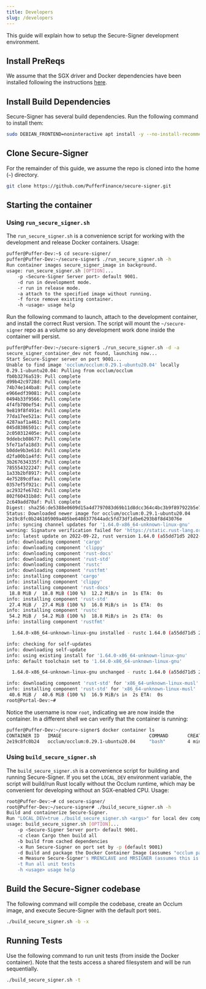 ```yaml
---
title: Developers
slug: /developers
---
```


This guide will explain how to setup the Secure-Signer development environment.

## Install PreReqs

We assume that the SGX driver and Docker dependencies have been installed following the instructions [here](../installation).

## Install Build Dependencies

Secure-Signer has several build dependencies. Run the following command to install them:

```bash
sudo DEBIAN_FRONTEND=noninteractive apt install -y --no-install-recommends libcurl4-openssl-dev libssl-dev libprotobuf-dev libfuse-dev autoconf automake make cmake libtool gdb python jq ca-certificates gnupg python3-dev wget python3.8-venv build-essential ocaml
```

## Clone Secure-Signer

For the remainder of this guide, we assume the repo is cloned into the home (`~`) directory.

```bash
git clone https://github.com/PufferFinance/secure-signer.git
```

## Starting the container

### Using `run_secure_signer.sh`

The `run_secure_signer.sh` is a convenience script for working with the development and release Docker containers. Usage:

```bash
puffer@Puffer-Dev:~$ cd secure-signer/
puffer@Puffer-Dev:~/secure-signer$ ./run_secure_signer.sh -h
Run container images secure_signer_image in background.
usage: run_secure_signer.sh [OPTION]...
    -p <Secure-Signer Server port> default 9001.
    -d run in development mode.
    -r run in release mode.
    -a attach to the specified image without running.
    -f force remove existing container.
    -h <usage> usage help
```

Run the following command to launch, attach to the development container, and install the correct Rust version. The script will mount the `~/secure-signer` repo as a volume so any development work done inside the container will persist.

```bash
puffer@Puffer-Dev:~/secure-signer$ ./run_secure_signer.sh -d -a
secure_signer_container_dev not found, launching now...
Start Secure-Signer server on port 9001...
Unable to find image 'occlum/occlum:0.29.1-ubuntu20.04' locally
0.29.1-ubuntu20.04: Pulling from occlum/occlum
fb0b3276a519: Pull complete
d99b42c9728d: Pull complete
74b74e144ba8: Pull complete
e966edf39081: Pull complete
0494b33f9566: Pull complete
4f4fb700ef54: Pull complete
9e819f8f491e: Pull complete
77da17ee521a: Pull complete
4287aaf1a461: Pull complete
045d8386501c: Pull complete
2c050312405e: Pull complete
9ddebcb08677: Pull complete
5fe71afa18d3: Pull complete
b0dde9b3e61d: Pull complete
d2fa00b1a4fd: Pull complete
3b267634335f: Pull complete
785554322247: Pull complete
1a33b2bf8917: Pull complete
4e75289cdfaa: Pull complete
0357ef5f921c: Pull complete
ac2932fe67d2: Pull complete
802f60431b8d: Pull complete
2c649add70af: Pull complete
Digest: sha256:de5388e0609d15a4d7797083d69b11d8dcc364c4bc3b9f897922b5e74363cff6
Status: Downloaded newer image for occlum/occlum:0.29.1-ubuntu20.04
2e19c8fc0b246105909a405be6408377644adc5fd73df1dbe6293b8f8d43076e
info: syncing channel updates for '1.64.0-x86_64-unknown-linux-gnu'
warning: Signature verification failed for 'https://static.rust-lang.org/dist/channel-rust-1.64.0.toml'
info: latest update on 2022-09-22, rust version 1.64.0 (a55dd71d5 2022-09-19)
info: downloading component 'cargo'
info: downloading component 'clippy'
info: downloading component 'rust-docs'
info: downloading component 'rust-std'
info: downloading component 'rustc'
info: downloading component 'rustfmt'
info: installing component 'cargo'
info: installing component 'clippy'
info: installing component 'rust-docs'
 18.8 MiB /  18.8 MiB (100 %)  12.2 MiB/s in  1s ETA:  0s
info: installing component 'rust-std'
 27.4 MiB /  27.4 MiB (100 %)  16.8 MiB/s in  1s ETA:  0s
info: installing component 'rustc'
 54.2 MiB /  54.2 MiB (100 %)  18.8 MiB/s in  2s ETA:  0s
info: installing component 'rustfmt'

  1.64.0-x86_64-unknown-linux-gnu installed - rustc 1.64.0 (a55dd71d5 2022-09-19)

info: checking for self-updates
info: downloading self-update
info: using existing install for '1.64.0-x86_64-unknown-linux-gnu'
info: default toolchain set to '1.64.0-x86_64-unknown-linux-gnu'

  1.64.0-x86_64-unknown-linux-gnu unchanged - rustc 1.64.0 (a55dd71d5 2022-09-19)

info: downloading component 'rust-std' for 'x86_64-unknown-linux-musl'
info: installing component 'rust-std' for 'x86_64-unknown-linux-musl'
 40.6 MiB /  40.6 MiB (100 %)  16.9 MiB/s in  2s ETA:  0s
root@Portal-Dev:~#
```

Notice the username is now `root`, indicating we are now inside the container. In a different shell we can verify that the container is running:

```bash
puffer@Puffer-Dev:~/secure-signer$ docker container ls
CONTAINER ID   IMAGE                                COMMAND       CREATED         STATUS         PORTS     NAMES
2e19c8fc0b24   occlum/occlum:0.29.1-ubuntu20.04     "bash"        4 minutes ago   Up 4 minutes             secure_signer_container_dev
```

### Using `build_secure_signer.sh`

The `build_secure_signer.sh` is a convenience script for building and running Secure-Signer. If you set the `LOCAL_DEV` environment variable, the script will build/run Rust locally without the Occlum runtime, which may be convenient for developing without an SGX-enabled CPU. Usage:

```bash
root@Puffer-Dev:~# cd secure-signer/
root@Puffer-Dev:~/secure-signer# ./build_secure_signer.sh -h
Build and containerize Secure-Signer.
Run "LOCAL_DEV=true ./build_secure_signer.sh <args>" for local dev compilation without SGX dependencies.
usage: build_secure_signer.sh [OPTION]...
    -p <Secure-Signer Server port> default 9001.
    -c clean Cargo then build all
    -b build from cached dependencies
    -x Run Secure-Signer on port set by -p (default 9001)
    -d Build and package the Docker Container Image (assumes "occlum package" has been run)
    -m Measure Secure-Signer's MRENCLAVE and MRSIGNER (assumes this is run in SGX env)
    -t Run all unit tests
    -h <usage> usage help
```

## Build the Secure-Signer codebase

The following command will compile the codebase, create an Occlum image, and execute Secure-Signer with the default port `9001`.

```bash
./build_secure_signer.sh -b -x
```

## Running Tests

Use the following command to run unit tests (from inside the Docker container). Note that the tests access a shared filesystem and will be run sequentially.

```bash
./build_secure_signer.sh -t
```
